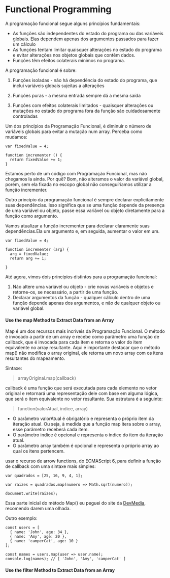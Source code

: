 # Functional Programming

A programação funcional segue alguns princípios fundamentais:

- As funções são independentes do estado do programa ou das variáveis globais. Elas dependem apenas dos argumentos passados para fazer um cálculo
- As funções tentam limitar quaisquer alterações no estado do programa e evitar alterações nos objetos globais que contêm dados.
- Funções têm efeitos colaterais mínimos no programa.

A programação funcional é sobre:

1) Funções isoladas - não há dependência do estado do programa, que inclui variáveis globais sujeitas a alterações

2) Funções puras - a mesma entrada sempre dá a mesma saída

3) Funções com efeitos colaterais limitados - quaisquer alterações ou mutações no estado do programa fora da função são cuidadosamente controladas

Um dos princípios da Programação Funcional, é diminuir o número de variáveis globais para evitar a mutação num array.
Perceba como mudamos:
```
var fixedValue = 4;

function incrementer () {
  return fixedValue += 1;
}
```
Estamos perto de um código com Programação Funcional, mas não chegamos la ainda. Por quê? Bom, não alteramos o valor da variável global, porém, sem ela fixada no escopo global não conseguíriamos utilizar a função incrementer.

Outro princípio da programação funcional é sempre declarar explicitamente suas dependências. Isso significa que se uma função depende da presença de uma variável ou objeto, passe essa variável ou objeto diretamente para a função como argumento.

Vamos atualizar a função incrementer para declarar claramente suas dependências.Ela um argumento e, em seguida, aumentar o valor em um.

```
var fixedValue = 4;

function incrementer (arg) {
  arg = fixedValue;
  return arg += 1;

}
```

Até agora, vimos dois princípios distintos para a programação funcional:

1. Não altere uma variável ou objeto - crie novas variáveis ​​e objetos e retorne-os, se necessário, a partir de uma função.
2. Declarar argumentos da função - qualquer cálculo dentro de uma função depende apenas dos argumentos, e não de qualquer objeto ou variável global.

####  Use the map Method to Extract Data from an Array

Map é um dos recursos mais incríveis da Programação Funcional. O método é invocado a partir de um array e recebe como parâmetro uma função de callback, que é invocada para cada item e retorna o valor do item equivalente no array resultante.
Aqui é importante destacar que o método map() não modifica o array original, ele retorna um novo array com os itens resultantes do mapeamento.

Sintaxe:

> arrayOriginal.map(callback)

callback é uma função que será executada para cada elemento no vetor original e retornará uma representação dele com base em alguma lógica, que será o item equivalente no vetor resultante. Sua estrutura é a seguinte:

> function(valorAtual, indice, array)

- O parâmetro valorAtual é obrigatório e representa o próprio item da iteração atual. Ou seja, à medida que a função map itera sobre o array, esse parâmetro receberá cada item.
- O parâmetro indice é opcional e representa o índice do item da iteração atual.
- O parâmetro array também é opcional e representa o próprio array ao qual os itens pertencem.

 usar o recurso de arrow functions, do ECMAScript 6, para definir a função de callback com uma sintaxe mais simples:
 ```
var quadrados = [25, 16, 9, 4, 1];
  
var raizes = quadrados.map(numero => Math.sqrt(numero));
  
document.write(raizes); 
```

Essa parte inicial do método Map() eu peguei do site da [DevMedia](https://www.devmedia.com.br/javascript-map-mapeando-elementos-de-um-array/40648), recomendo darem uma olhada.

Outro exemplo: 
```
const users = [
  { name: 'John', age: 34 },
  { name: 'Amy', age: 20 },
  { name: 'camperCat', age: 10 }
];

const names = users.map(user => user.name);
console.log(names); // [ 'John', 'Amy', 'camperCat' ]
```

#### Use the filter Method to Extract Data from an Array

